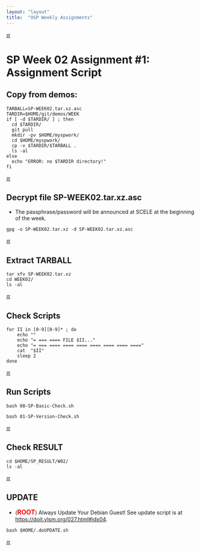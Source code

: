 ```yaml
---
layout: "layout"
title:  "OSP Weekly Assignments"
---
```


[&#x213C;](#idxXXX)<br id="idx000">
# SP Week 02 Assignment #1: Assignment Script

## Copy from demos:

```
TARBALL=SP-WEEK02.tar.xz.asc
TARDIR=$HOME/git/demos/WEEK
if [ -d $TARDIR/ ] ; then
  cd $TARDIR/
  git pull
  mkdir -pv $HOME/myspwork/
  cd $HOME/myspwork/
  cp -v $TARDIR/$TARBALL .
  ls -al
else
  echo "ERROR: no $TARDIR directory!"
fi

```

[&#x213C;](#)<br id="idx01">
## Decrypt file SP-WEEK02.tar.xz.asc

* The passphrase/password will be announced at SCELE at the beginning of the week.

```
gpg -o SP-WEEK02.tar.xz -d SP-WEEK02.tar.xz.asc

```

[&#x213C;](#)<br id="idx02">
## Extract TARBALL
```
tar xfv SP-WEEK02.tar.xz
cd WEEK02/
ls -al

```

[&#x213C;](#)<br id="idx03">
## Check Scripts
```
for II in [0-9][0-9]* ; do
    echo ""
    echo "= === ==== FILE $II..."
    echo "= === ==== ==== ==== ==== ==== ==== ===="
    cat  "$II"
    sleep 2
done

```

[&#x213C;](#)<br id="idx04">
## Run Scripts
```
bash 00-SP-Basic-Check.sh

bash 01-SP-Version-Check.sh

```

[&#x213C;](#)<br id="idx05">
## Check RESULT
```
cd $HOME/SP_RESULT/W02/
ls -al

```

[&#x213C;](#)<br id="idx06">
## UPDATE
* (<span style="color:red; font-weight:bold; font-size:larger;">ROOT</span>)
  Always Update Your Debian Guest! See update script is at <https://doit.vlsm.org/027.html#idx04>.

```
bash $HOME/.doUPDATE.sh

```

[&#x213C;](#)<br id="idxXXX"><br>

